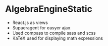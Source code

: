 AlgebraEngineStatic
==================

 - React.js as views
 - Supaeragent for easyer ajax
 - Used compass to compile sass and scss
 - KaTeX used for displaying math expressions
